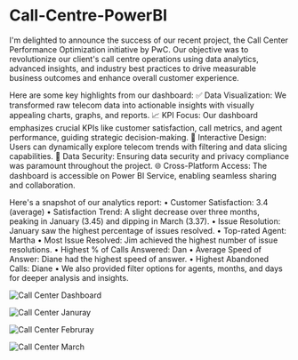 # Call-Centre-PowerBI

I'm delighted to announce the success of our recent project, the Call Center Performance Optimization initiative by PwC. Our objective was to revolutionize our client's call centre operations using data analytics, advanced insights, and industry best practices to drive measurable business outcomes and enhance overall customer experience.

Here are some key highlights from our dashboard:
✅ Data Visualization: We transformed raw telecom data into actionable insights with visually appealing charts, graphs, and reports.
📈 KPI Focus: Our dashboard emphasizes crucial KPIs like customer satisfaction, call metrics, and agent performance, guiding strategic decision-making.
🎨 Interactive Design: Users can dynamically explore telecom trends with filtering and data slicing capabilities.
🔐 Data Security: Ensuring data security and privacy compliance was paramount throughout the project.
🌐 Cross-Platform Access: The dashboard is accessible on Power BI Service, enabling seamless sharing and collaboration.

Here's a snapshot of our analytics report:
•	Customer Satisfaction: 3.4 (average)
•	Satisfaction Trend: A slight decrease over three months, peaking in January (3.45) and dipping in March (3.37).
•	Issue Resolution: January saw the highest percentage of issues resolved.
•	Top-rated Agent: Martha
•	Most Issue Resolved: Jim achieved the highest number of issue resolutions.
•	Highest % of Calls Answered: Dan
•	Average Speed of Answer: Diane had the highest speed of answer.
•	Highest Abandoned Calls: Diane
•	We also provided filter options for agents, months, and days for deeper analysis and insights.


![Call Center Dashboard](https://github.com/pawansukheja/Call-Centre-PowerBI/assets/163865690/78f8779b-c45f-4f33-b568-5264fbbd8dfe)

![Call Center Januray](https://github.com/pawansukheja/Call-Centre-PowerBI/assets/163865690/9c86ccc5-a4da-4e07-afc0-5a5030761881)

![Call Center Februray](https://github.com/pawansukheja/Call-Centre-PowerBI/assets/163865690/8ac10b95-f433-4dbb-a01b-b37263544434)

![Call Center March](https://github.com/pawansukheja/Call-Centre-PowerBI/assets/163865690/1c4de9fd-5b2c-44a7-a0b1-b93e1a3e50c0)

